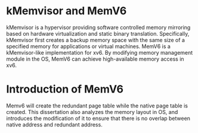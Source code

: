 kMemvisor and MemV6
=========
kMemvisor is a hypervisor providing software controlled memory mirroring based on hardware virtualization and static binary translation. Specifically, kMemvisor first creates a backup memory space with the same size of a specified memory for applications or virtual machines. 
MemV6 is a kMemvisor-like implementation for xv6. By modifying memory management module in the OS, MemV6 can achieve high-available memory access in xv6. 

Introduction of MemV6
=========
Memv6 will create the redundant page table while the native page table is created. This dissertation also analyzes the memory layout in OS, and introduces the modification of it to ensure that there is no overlap between native address and redundant address.

